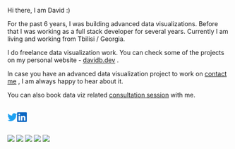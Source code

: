 Hi there, I am David :)

For the past 6 years, I was building advanced data visualizations. Before that I was working as a full stack developer for several years.
Currently I am living and working from Tbilisi / Georgia.

I do freelance data visualization work. You can check some of the projects on my personal website - [davidb.dev](https://davidb.dev) . 

In case you have an advanced data visualization project to work on [contact me](https://davidb.dev/about) , I am always happy to hear about it. 

You can also book data viz related [consultation session](https://www.fiverr.com/share/4XxG21) with me.

</br> 
<a href="https://twitter.com/dbumbeishvili">
  <img align="left" alt="Twitter" width="22px" src="https://raw.githubusercontent.com/bumbeishvili/bumbeishvili/master/assets/twitter.svg" />
</a>
<a href="https://www.linkedin.com/in/abhisheknaiidu/">
  <img align="left" alt="LinkedIN" width="22px" src="https://raw.githubusercontent.com/bumbeishvili/bumbeishvili/master/assets/linkedin.svg" />
</a>


</br> 
</br> 
</br> 

<div>
  <a href="https://davidb.dev/project/marketers-globe"><img src="https://user-images.githubusercontent.com/6873202/87780018-de389880-c83e-11ea-8084-08ba91e3bfb6.gif"></a> 
  <a target="_blank" href="https://davidb.dev/project/climate-ai"><img src="https://user-images.githubusercontent.com/6873202/87780023-e09af280-c83e-11ea-8780-68f4c1e73927.gif"></a> 
  <a href="https://davidb.dev/project/coronavirus"><img src="https://user-images.githubusercontent.com/6873202/87780002-d8db4e00-c83e-11ea-9728-ab56c968face.gif"></a> 
  <a href="https://davidb.dev/project/justice-snapshot"><img src="https://user-images.githubusercontent.com/6873202/87780012-dd076b80-c83e-11ea-892f-7573e9733df8.gif"></a> 
  <a href="https://davidb.dev/project/climate-ai"><img src="https://user-images.githubusercontent.com/6873202/87780022-df69c580-c83e-11ea-9080-23da21171063.gif"></a> 
</div>
 
